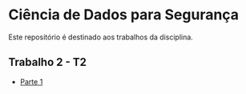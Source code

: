 # Ciência de Dados para Segurança

Este repositório é destinado aos trabalhos da disciplina.

## Trabalho 2 - T2

- [Parte 1](/T2/Part1/)
